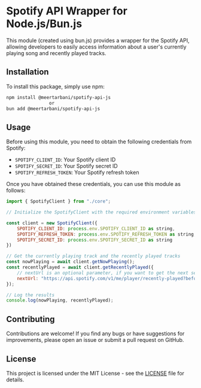 # Spotify API Wrapper for Node.js/Bun.js

This module (created using bun.js) provides a wrapper for the Spotify API, allowing developers to easily access information about a user's currently playing song and recently played tracks.

## Installation

To install this package, simply use npm:

```bash
npm install @meertarbani/spotify-api-js
                or
bun add @meertarbani/spotify-api-js
```

## Usage

Before using this module, you need to obtain the following credentials from Spotify:

- `SPOTIFY_CLIENT_ID`: Your Spotify client ID
- `SPOTIFY_SECRET_ID`: Your Spotify secret ID
- `SPOTIFY_REFRESH_TOKEN`: Your Spotify refresh token

Once you have obtained these credentials, you can use this module as follows:

```javascript
import { SpotifyClient } from "./core";

// Initialize the SpotifyClient with the required environment variables

const client = new SpotifyClient({
    SPOTIFY_CLIENT_ID: process.env.SPOTIFY_CLIENT_ID as string,
    SPOTIFY_REFRESH_TOKEN: process.env.SPOTIFY_REFRESH_TOKEN as string,
    SPOTIFY_SECRET_ID: process.env.SPOTIFY_SECRET_ID as string
})

// Get the currently playing track and the recently played tracks
const nowPlaying = await client.getNowPlaying();
const recentlyPlayed = await client.getRecentlyPlayed({
    // nextUrl is an optional parameter, if you want to get the next set of recently played tracks!
    nextUrl: "https://api.spotify.com/v1/me/player/recently-played?before=1707503673732" // Optional parameter
});

// Log the results
console.log(nowPlaying, recentlyPlayed);
```

## Contributing

Contributions are welcome! If you find any bugs or have suggestions for improvements, please open an issue or submit a pull request on GitHub.

## License

This project is licensed under the MIT License - see the [LICENSE](LICENSE) file for details.
